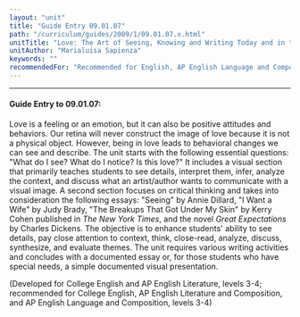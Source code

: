 ```yaml
---
layout: "unit"
title: "Guide Entry 09.01.07"
path: "/curriculum/guides/2009/1/09.01.07.x.html"
unitTitle: "Love: The Art of Seeing, Knowing and Writing Today and in the Past"
unitAuthor: "Marialuisa Sapienza"
keywords: ""
recommendedFor: "Recommended for English, AP English Language and Composition, and AP English Literature and Composition, grades 11 and 12"
---
```

<body>
<hr/>
<h4>
Guide Entry to 09.01.07:
</h4>
<p>Love is a feeling or an emotion, but it can also be positive attitudes and behaviors. Our retina will never construct the image of love because it is not a physical object. However, being in love leads to behavioral changes we can see and describe. The unit starts with the following essential questions: "What do I see? What do I notice? Is this love?" It includes a visual section that primarily teaches students to see details, interpret them, infer, analyze the context, and discuss what an artist/author wants to communicate with a visual image. A second section focuses on critical thinking and takes into consideration the following essays: "Seeing" by Annie Dillard, "I Want a Wife" by Judy Brady, "The Breakups That Got Under My Skin" by Kerry Cohen published in <i>The New York Times</i>, and the novel <i>Great Expectations</i> by Charles Dickens. The objective is to enhance students' ability to see details, pay close attention to context, think, close-read, analyze, discuss, synthesize, and evaluate themes. The unit requires various writing activities and concludes with a documented essay or, for those students who have special needs, a simple documented visual presentation.</p>
<p>
(Developed for College English and AP English Literature, levels 3-4; recommended for College English, AP English Literature and Composition, and AP English Language and Composition, levels 3-4)
</p>
</body>
